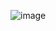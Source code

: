 ![image](https://user-images.githubusercontent.com/122670933/216022730-720c045c-a2a6-4ab2-b3a9-9c00b713bf05.png)
